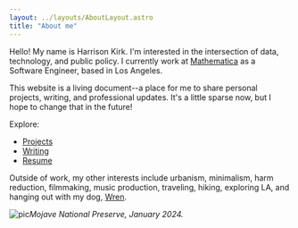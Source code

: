 ```yaml
---
layout: ../layouts/AboutLayout.astro
title: "About me"
---
```


Hello! My name is Harrison Kirk. I'm interested in the intersection of data, technology, and public policy. I currently work at [Mathematica](https://www.mathematica.org/) as a Software Engineer, based in Los Angeles.

This website is a living document--a place for me to share personal projects, writing, and professional updates. It's a little sparse now, but I hope to change that in the future!

Explore:
- [Projects](/projects/)
- [Writing](/posts/)
- [Resume](/resume/)

Outside of work, my other interests include urbanism, minimalism, harm reduction, filmmaking, music production, traveling, hiking, exploring LA, and hanging out with my dog, [Wren](https://www.instagram.com/wrenvworld).

![pic](@assets/images/me_and_wren.jpg)*Mojave National Preserve, January 2024.*
